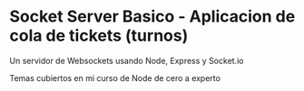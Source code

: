 # Socket Server Basico - Aplicacion de cola de tickets (turnos)

Un servidor de Websockets usando Node, Express y Socket.io

Temas cubiertos en mi curso de Node de cero a experto
